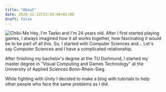 ```yaml
---
title: "About"
date: 2020-12-13T23:54:08+01:00
draft: false
---
```


![Chibi-Me](/Vanessa_chibi.jpg "Chibi-Me")
Hey, I'm Taeko and I'm 24 years old. After I first started playing games, I always imagined how it all works together, how fascinating it would be to be part of all this. 
So, I started with Computer Sciences and... Let's say Computer Sciences and I have a complicated relationship.
 
After finishing my bachelor's degree at the TU Dortmund, I started my master degree in "Visual Computing and Games Technology" 
at the University of Applied Sciences Bonn-Rhein-Sieg. 

While fighting with Unity I decided to make a blog with tutorials to help other people who face the same problems as I did. 
